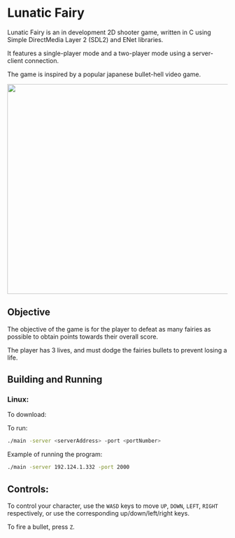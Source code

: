 # Lunatic Fairy
Lunatic Fairy is an in development 2D shooter game, written in C using Simple DirectMedia Layer 2 (SDL2) and ENet libraries. 

It features a single-player mode and a two-player mode using a server-client connection. 

The game is inspired by a popular japanese bullet-hell video game.


<img src="https://github.com/JesraAli/Lunatic-Fairy/blob/main/gif/trailer.gif" width="630" height="480"/>


## Objective
The objective of the game is for the player to defeat as many fairies as possible to obtain points towards their overall score.

The player has 3 lives, and must dodge the fairies bullets to prevent losing a life.

## Building and Running

### Linux:

To download:



To run:

```sh
./main -server <serverAddress> -port <portNumber>
```

Example of running the program:
```sh
./main -server 192.124.1.332 -port 2000
```

## Controls:

To control your character, use the ```WASD``` keys to move ```UP```, ```DOWN```, ```LEFT```, ```RIGHT``` respectively, or use the corresponding up/down/left/right keys.

To fire a bullet, press ```Z```.
